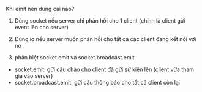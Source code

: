 Khi emit nên dùng cái nào?
1. Dùng socket nếu server chỉ phản hồi cho 1 client (chính là client gửi event lên cho server)
2. Dùng io nếu server muốn phản hồi cho tất cả các client đang kết nối với nó

09. phân biệt socket.emit và socket.broadcast.emit
- socket.emit: gửi câu chào cho client đã gửi sử kiện lên (client vừa tham gia vào server)
- socket.broadcast.emit: gửi câu thông báo cho tất cả client còn lại
